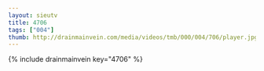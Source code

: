 ```yaml
--- 
layout: sieutv
title: 4706
tags: ["004"]
thumb: http://drainmainvein.com/media/videos/tmb/000/004/706/player.jpg
---
```

{% include drainmainvein key="4706" %} 
